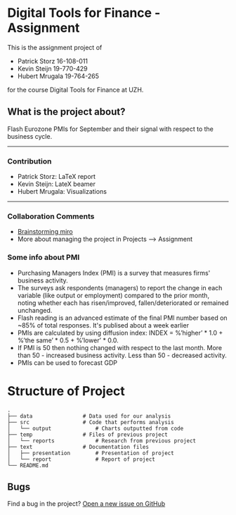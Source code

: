 # Digital Tools for Finance - Assignment

This is the assignment project of
- Patrick Storz  16-108-011
- Kevin Steijn   19-770-429
- Hubert Mrugala 19-764-265

for the course Digital Tools for Finance at UZH.

## What is the project about?

Flash Eurozone PMIs for September and their signal with respect to the business cycle.

* * *
### Contribution
- Patrick Storz: LaTeX report
- Kevin Steijn: LateX beamer
- Hubert Mrugala: Visualizations

* * *
### Collaboration Comments
- [Brainstorming miro](https://miro.com/app/board/o9J_khn4A3g=/)
- More about managing the project in Projects --> Assignment

### Some info about PMI
- Purchasing Managers Index (PMI) is a survey that measures firms' business activity.
- The surveys ask respondents (managers) to report the change in each variable (like output or employment) compared to the prior month, noting whether each has risen/improved, fallen/deteriorated or remained unchanged.
- Flash reading is an advanced estimate of the final PMI number based on ~85% of total responses. It's publised about a week earlier
- PMIs are calculated by using diffusion index: INDEX = %’higher’ * 1.0 + %’the same’ * 0.5 + %’lower’ * 0.0.
- If PMI is 50 then nothing changed with respect to the last month. More than 50 - increased business activity. Less than 50 - decreased activity.
- PMIs can be used to forecast GDP

# Structure of Project

    .
    ├── data				# Data used for our analysis
    ├── src					# Code that performs analysis
	│   └── output				# Charts outputted from code
	├── temp				# Files of previous project
    │   └── reports				# Research from previous project   
    ├── text				# Documentation files
	│   ├── presentation        # Presentation of project
    │   └── report				# Report of project
    └── README.md

## Bugs

Find a bug in the project? [Open a new issue on GitHub](https://github.com/patrickrstorz/DTfF_group_project/issues)